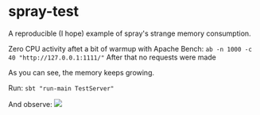 # spray-test
A reproducible (I hope) example of spray's strange memory consumption.

Zero CPU activity aftet a bit of warmup with Apache Bench: `ab -n 1000 -c 40 "http://127.0.0.1:1111/"` After that no requests were made

As you can see, the memory keeps growing.

Run: `sbt "run-main TestServer"`

And observe: ![](https://www.dropbox.com/s/tn27tj07pr1k94u/Screenshot%202016-04-21%2012.08.11.png?dl=1)
